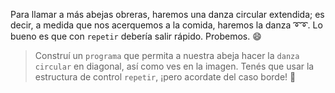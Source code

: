 <gs-attire attire-url="https://raw.githubusercontent.com/MumukiProject/mumuki-guia-gobstones-practica-repeticion-simple-kids/master/assets/attires/config.json"> </gs-attire> <gs-toolbox toolbox-url="https://raw.githubusercontent.com/MumukiProject/mumuki-guia-gobstones-practica-repeticion-simple-kids/master/assets/toolbox_1553783444661.xml"></gs-toolbox>

Para llamar a más abejas obreras, haremos una danza circular extendida; es decir, a medida que nos acerquemos a la comida, haremos la danza :curly_loop::curly_loop:. Lo bueno es que con `repetir` debería salir rápido. Probemos. :smile:

> Construí un `programa` que permita a nuestra abeja hacer la `danza circular` en diagonal, así como ves en la imagen. Tenés que usar la estructura de control `repetir`, ¡pero acordate del caso borde! :grimacing:
